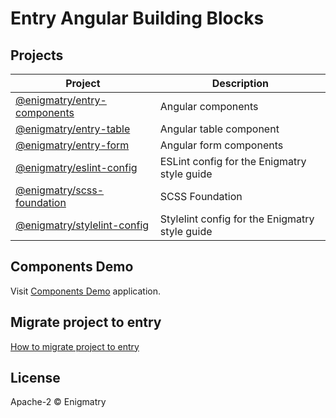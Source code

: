 # Entry Angular Building Blocks

## Projects

| Project | Description |
|-|-|
| [@enigmatry/entry-components](./libs/entry-components/README.md) | Angular components |
| [@enigmatry/entry-table](./libs/entry-table/README.md) | Angular table component |
| [@enigmatry/entry-form](./libs/entry-form/README.md) | Angular form components |
| [@enigmatry/eslint-config](./libs/eslint-config/README.md) | ESLint config for the Enigmatry style guide |
| [@enigmatry/scss-foundation ](./libs/scss-foundation/README.md) | SCSS Foundation |
| [@enigmatry/stylelint-config](./libs/stylelint-config/README.md) | Stylelint config for the Enigmatry style guide |

## Components Demo

Visit [Components Demo](https://entry-demo.enigmatry.com/) application.

## Migrate project to entry

[How to migrate project to entry](./wiki/Migrate-project-to-Entry)

## License

Apache-2 © Enigmatry
